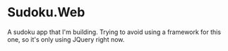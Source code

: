 Sudoku.Web
==========

A sudoku app that I'm building. Trying to avoid using a framework for this one, so it's only using JQuery right now.
